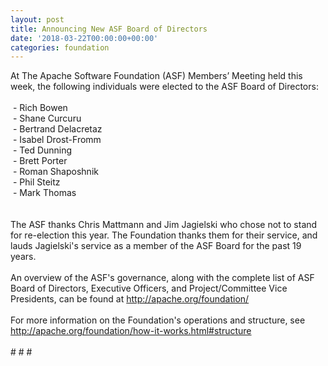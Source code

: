 ```yaml
---
layout: post
title: Announcing New ASF Board of Directors
date: '2018-03-22T00:00:00+00:00'
categories: foundation
---
```

<div>At The Apache Software Foundation (ASF) Members’ Meeting held this week, the following individuals were elected to the ASF Board of Directors:</div> 
  <div><br /></div> 
  <div>&nbsp;- Rich Bowen</div> 
  <div>&nbsp;- Shane Curcuru</div> 
  <div>&nbsp;- Bertrand Delacretaz</div> 
  <div>&nbsp;- Isabel Drost-Fromm</div> 
  <div>&nbsp;- Ted Dunning</div> 
  <div>&nbsp;- Brett Porter</div> 
  <div>&nbsp;- Roman Shaposhnik</div> 
  <div>&nbsp;- Phil Steitz</div> 
  <div>&nbsp;- Mark Thomas</div> 
  <div><br /></div> 
  <div><br /></div> 
  <div>The ASF thanks Chris Mattmann and Jim Jagielski who chose not to stand for re-election this year. The Foundation thanks them for their service, and lauds Jagielski's service as a member of the ASF Board for the past 19 years.</div> 
  <div><br /></div> 
  <div>An overview of the ASF's governance, along with the complete list of ASF Board of Directors, Executive Officers, and Project/Committee Vice Presidents, can be found at <a href="http://apache.org/foundation/">http://apache.org/foundation/</a></div> 
  <div><br /></div> 
  <div>For more information on the Foundation's operations and structure, see <a href="http://apache.org/foundation/how-it-works.html#structure">http://apache.org/foundation/how-it-works.html#structure</a></div> 
  <div><br /></div> 
  <div># # #</div>
